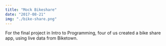 ```yaml
---
title: "Mock Bikeshare"
date: "2017-08-21"
img: "./bike-share.png"
---
```


For the final project in Intro to Programming, four of us created a bike share app, using live data from Biketown. 